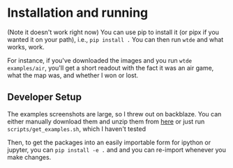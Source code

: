 # Installation and running
(Note it doesn't work right now)
You can use pip to install it (or pipx if you wanted it on your path), i.e., `pip install .`
You can then run `wtde` and what works, work.

For instance, if you've downloaded the images and you run `wtde examples/air`, you'll get a short readout with the fact it was an air game, what the map was, and whether I won or lost.

## Developer Setup
The examples screenshots are large, so I threw out on backblaze. You can either manually download them and unzip them from [here](https://f002.backblazeb2.com/file/SeansPublicFileShares/wtde_examples.tar.gz) or just run `scripts/get_examples.sh`, which I haven't tested

Then, to get the packages into an easily importable form for ipython or jupyter, you can `pip install -e .` and and you can re-import whenever you make changes.
